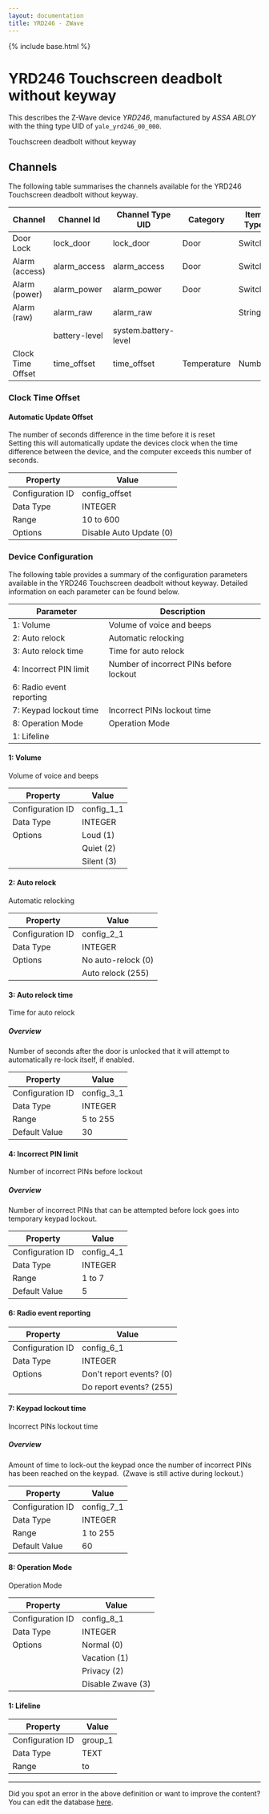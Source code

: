 ```yaml
---
layout: documentation
title: YRD246 - ZWave
---
```


{% include base.html %}

# YRD246 Touchscreen deadbolt without keyway

This describes the Z-Wave device *YRD246*, manufactured by *ASSA ABLOY* with the thing type UID of ```yale_yrd246_00_000```. 

Touchscreen deadbolt without keyway


## Channels
The following table summarises the channels available for the YRD246 Touchscreen deadbolt without keyway.

| Channel | Channel Id | Channel Type UID | Category | Item Type |
|---------|------------|------------------|----------|-----------|
| Door Lock | lock_door | lock_door | Door | Switch |
| Alarm (access) | alarm_access | alarm_access | Door | Switch |
| Alarm (power) | alarm_power | alarm_power | Door | Switch |
| Alarm (raw) | alarm_raw | alarm_raw |  | String |
|  | battery-level | system.battery-level |  |  |
| Clock Time Offset | time_offset | time_offset | Temperature | Number |


### Clock Time Offset

#### Automatic Update Offset

The number of seconds difference in the time before it is reset  
Setting this will automatically update the devices clock when the time difference between the device, and the computer exceeds this number of seconds.


| Property         | Value    |
|------------------|----------|
| Configuration ID | config_offset |
| Data Type        | INTEGER |
| Range | 10 to 600 || Default Value | 60 |
| Options | Disable Auto Update (0) |


### Device Configuration
The following table provides a summary of the configuration parameters available in the YRD246 Touchscreen deadbolt without keyway.
Detailed information on each parameter can be found below.

| Parameter   | Description |
|-------------|-------------|
| 1: Volume | Volume of voice and beeps |
| 2: Auto relock | Automatic relocking |
| 3: Auto relock time | Time for auto relock |
| 4: Incorrect PIN limit | Number of incorrect PINs before lockout |
| 6: Radio event reporting |  |
| 7: Keypad lockout time | Incorrect PINs lockout time |
| 8: Operation Mode | Operation Mode |
| 1: Lifeline |  |


#### 1: Volume

Volume of voice and beeps


| Property         | Value    |
|------------------|----------|
| Configuration ID | config_1_1 |
| Data Type        | INTEGER || Default Value | 1 |
| Options | Loud (1) |
|  | Quiet (2) |
|  | Silent (3) |


#### 2: Auto relock

Automatic relocking


| Property         | Value    |
|------------------|----------|
| Configuration ID | config_2_1 |
| Data Type        | INTEGER || Default Value | 0 |
| Options | No auto-relock (0) |
|  | Auto relock (255) |


#### 3: Auto relock time

Time for auto relock  


##### Overview 

Number of seconds after the door is unlocked that it will attempt to automatically re-lock itself, if enabled.


| Property         | Value    |
|------------------|----------|
| Configuration ID | config_3_1 |
| Data Type        | INTEGER |
| Range | 5 to 255 |
| Default Value | 30 |


#### 4: Incorrect PIN limit

Number of incorrect PINs before lockout  


##### Overview 

Number of incorrect PINs that can be attempted before lock goes into temporary keypad lockout.


| Property         | Value    |
|------------------|----------|
| Configuration ID | config_4_1 |
| Data Type        | INTEGER |
| Range | 1 to 7 |
| Default Value | 5 |


#### 6: Radio event reporting


| Property         | Value    |
|------------------|----------|
| Configuration ID | config_6_1 |
| Data Type        | INTEGER || Default Value | 255 |
| Options | Don&#x27;t report events? (0) |
|  | Do report events? (255) |


#### 7: Keypad lockout time

Incorrect PINs lockout time  


##### Overview 

Amount of time to lock-out the keypad once the number of incorrect PINs has been reached on the keypad.  (Zwave is still active during lockout.)


| Property         | Value    |
|------------------|----------|
| Configuration ID | config_7_1 |
| Data Type        | INTEGER |
| Range | 1 to 255 |
| Default Value | 60 |


#### 8: Operation Mode

Operation Mode


| Property         | Value    |
|------------------|----------|
| Configuration ID | config_8_1 |
| Data Type        | INTEGER || Default Value | 0 |
| Options | Normal (0) |
|  | Vacation (1) |
|  | Privacy (2) |
|  | Disable Zwave (3) |


#### 1: Lifeline


| Property         | Value    |
|------------------|----------|
| Configuration ID | group_1 |
| Data Type        | TEXT |
| Range |  to  |


---

Did you spot an error in the above definition or want to improve the content?
You can edit the database [here](http://www.cd-jackson.com/index.php/zwave/zwave-device-database/zwave-device-list/devicesummary/594).
